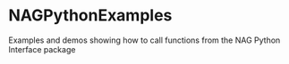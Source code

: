 # NAGPythonExamples
Examples and demos showing how to call functions from the NAG Python Interface package
